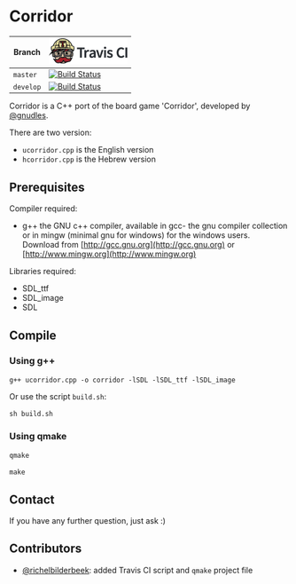 # Corridor

Branch   |[![Travis CI logo](pics/TravisCI.png)](https://travis-ci.org)
---------|-------------------------------------------------------------------------------------------------------------------------------------
`master` |[![Build Status](https://travis-ci.org/gnudles/Corridor.svg?branch=master)](https://travis-ci.org/gnudles/Corridor)
`develop`|[![Build Status](https://travis-ci.org/gnudles/Corridor.svg?branch=develop)](https://travis-ci.org/gnudles/Corridor)

Corridor is a C++ port of the board game 'Corridor',
developed by [@gnudles](https://github.com/gnudles).

There are two version:

 * `ucorridor.cpp` is the English version
 * `hcorridor.cpp` is the Hebrew version

## Prerequisites

Compiler required:

 * g++ the GNU c++ compiler, available in gcc- 
   the gnu compiler collection or in mingw (minimal gnu for windows) 
   for the windows users. Download from
   [http://gcc.gnu.org](http://gcc.gnu.org) or 
   [http://www.mingw.org](http://www.mingw.org)

Libraries required: 

 * SDL_ttf
 * SDL_image
 * SDL

## Compile

### Using g++

```
g++ ucorridor.cpp -o corridor -lSDL -lSDL_ttf -lSDL_image
```

Or use the script `build.sh`:

```
sh build.sh
```


### Using qmake

```
qmake
```

```
make
```

## Contact

If you have any further question, just ask :)

## Contributors

 * [@richelbilderbeek](https://github.com/richelbilderbeek): added Travis
   CI script and `qmake` project file
 
